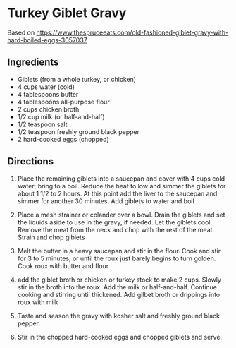 # Turkey Giblet Gravy

Based on https://www.thespruceeats.com/old-fashioned-giblet-gravy-with-hard-boiled-eggs-3057037

## Ingredients

 - Giblets (from a whole turkey, or chicken)
 - 4 cups water (cold)
 - 4 tablespoons butter
 - 4 tablespoons all-purpose flour
 - 2 cups chicken broth
 - 1/2 cup milk (or half-and-half)
 - 1/2 teaspoon salt
 - 1/2 teaspoon freshly ground black pepper
 - 2 hard-cooked eggs (chopped) 

## Directions
1. Place the remaining giblets into a saucepan and cover with 4 cups cold water; bring to a boil. Reduce the heat to low and simmer the giblets for about 1 1/2 to 2 hours. At this point add the liver to the saucepan and simmer for another 30 minutes.
Add giblets to water and boil

1. Place a mesh strainer or colander over a bowl. Drain the giblets and set the liquids aside to use in the gravy, if needed. Let the giblets cool. Remove the meat from the neck and chop with the rest of the meat.
Strain and chop giblets

1. Melt the butter in a heavy saucepan and stir in the flour. Cook and stir for 3 to 5 minutes, or until the roux just barely begins to turn golden.
Cook roux with butter and flour
1. add the giblet broth or chicken or turkey stock to make 2 cups. Slowly stir in the broth into the roux. Add the milk or half-and-half. Continue cooking and stirring until thickened.
Add gilbet broth or drippings into roux with milk
1. Taste and season the gravy with kosher salt and freshly ground black pepper.
1. Stir in the chopped hard-cooked eggs and chopped giblets and serve.



